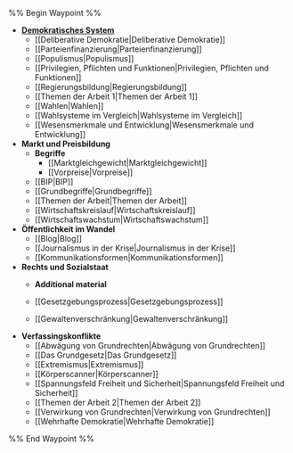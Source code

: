 %% Begin Waypoint %%
- **[Demokratisches System](./Demokratisches%20System/Demokratisches%20System.md)**
	- [[Deliberative Demokratie|Deliberative Demokratie]]
	- [[Parteienfinanzierung|Parteienfinanzierung]]
	- [[Populismus|Populismus]]
	- [[Privilegien, Pflichten und Funktionen|Privilegien, Pflichten und Funktionen]]
	- [[Regierungsbildung|Regierungsbildung]]
	- [[Themen der Arbeit 1|Themen der Arbeit 1]]
	- [[Wahlen|Wahlen]]
	- [[Wahlsysteme im Vergleich|Wahlsysteme im Vergleich]]
	- [[Wesensmerkmale und Entwicklung|Wesensmerkmale und Entwicklung]]
- **Markt und Preisbildung**
	- **Begriffe**
		- [[Marktgleichgewicht|Marktgleichgewicht]]
		- [[Vorpreise|Vorpreise]]
	- [[BIP|BIP]]
	- [[Grundbegriffe|Grundbegriffe]]
	- [[Themen der Arbeit|Themen der Arbeit]]
	- [[Wirtschaftskreislauf|Wirtschaftskreislauf]]
	- [[Wirtschaftswachstum|Wirtschaftswachstum]]
- **Öffentlichkeit im Wandel**
	- [[Blog|Blog]]
	- [[Journalismus in der Krise|Journalismus in der Krise]]
	- [[Kommunikationsformen|Kommunikationsformen]]
- **Rechts und Sozialstaat**
	- **Additional material**

	- [[Gesetzgebungsprozess|Gesetzgebungsprozess]]
	- [[Gewaltenverschränkung|Gewaltenverschränkung]]
- **Verfassingskonflikte**
	- [[Abwägung von Grundrechten|Abwägung von Grundrechten]]
	- [[Das Grundgesetz|Das Grundgesetz]]
	- [[Extremismus|Extremismus]]
	- [[Körperscanner|Körperscanner]]
	- [[Spannungsfeld Freiheit und Sicherheit|Spannungsfeld Freiheit und Sicherheit]]
	- [[Themen der Arbeit 2|Themen der Arbeit 2]]
	- [[Verwirkung von Grundrechten|Verwirkung von Grundrechten]]
	- [[Wehrhafte Demokratie|Wehrhafte Demokratie]]

%% End Waypoint %%
